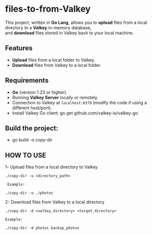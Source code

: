 # files-to-from-Valkey

This project, written in **Go Lang**, allows you to **upload** files from a local directory to a **Valkey** in-memory database,  
and **download** files stored in Valkey back to your local machine.

##  Features
- **Upload** files from a local folder to Valkey.
- **Download** files from Valkey to a local folder.

##  Requirements
- **Go** (version 1.23 or higher).
- Running **Valkey Server** locally or remotely.
- Connection to Valkey at `localhost:6379` (modify the code if using a different host/port).
- Install Valkey Go client:
    go get github.com/valkey-io/valkey-go

## Build the project:

- go build -o copy-dir

## HOW TO USE
1️- Upload files from a local directory to Valkey

    ./copy-dir -u <directory_path>

     Example:

    ./copy-dir -u ./photos

2- Download files from Valkey to a local directory

    ./copy-dir -d <valkey_directory> <target_directory>

    Example:

    ./copy-dir -d photos backup_photos
